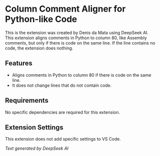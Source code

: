 # Column Comment Aligner for Python-like Code

This is the extension was created by Denis da Mata using DeepSeek AI. This extension aligns comments in Python to
column 80, like Assembly comments, but only if there is code on the same line. If the line contains no code, the
extension does nothing.

## Features

- Aligns comments in Python to column 80 if there is code on the same line.
- It does not change lines that do not contain code.

## Requirements

No specific dependencies are required for this extension.

## Extension Settings

This extension does not add specific settings to VS Code.

_Text generated by DeepSeek AI_


